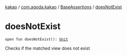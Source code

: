 [kakao](../../index.md) / [com.agoda.kakao](../index.md) / [BaseAssertions](index.md) / [doesNotExist](./does-not-exist.md)

# doesNotExist

`open fun doesNotExist(): `[`Unit`](https://kotlinlang.org/api/latest/jvm/stdlib/kotlin/-unit/index.html)

Checks if the matched view does not exist

